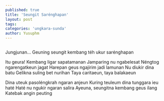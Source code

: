 ```yaml
---
published: true
title: 'Seungit Sarénghapan'
layout: post
tags: 
categories: 'ungkara-sunda'
author: Yusuphm
---
```


>```
Jungjunan...
Geuning seungit kembang téh ukur sarénghapan
>
Itu geura!
Kembang ligar sapatamanan
Jamparing nu ngabelesat
Néngtog ngarengatkeun jagat
Harepan geus ngajirim jadi lamunan
Nu diukir dina batu
Gelikna suling bet nurihan
Taya caritaeun, taya balakaeun
>
Dina uteuk pasoléngkrah ngaran anjeun
Kuring teuleum dina tunggara ieu haté
Haté nu ngukir ngaran salira
Ayeuna, seungitna kembang geus ilang
Katebak angin peuting
```
